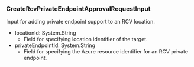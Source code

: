 ### CreateRcvPrivateEndpointApprovalRequestInput
Input for adding private endpoint support to an RCV location.

- locationId: System.String
  - Field for specifying location identifier of the target.
- privateEndpointId: System.String
  - Field for specifying the Azure resource identifier for an RCV private endpoint.
